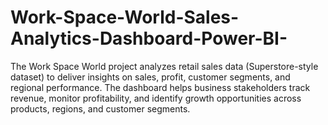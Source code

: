 # Work-Space-World-Sales-Analytics-Dashboard-Power-BI-
The Work Space World project analyzes retail sales data (Superstore-style dataset) to deliver insights on sales, profit, customer segments, and regional performance. The dashboard helps business stakeholders track revenue, monitor profitability, and identify growth opportunities across products, regions, and customer segments.
